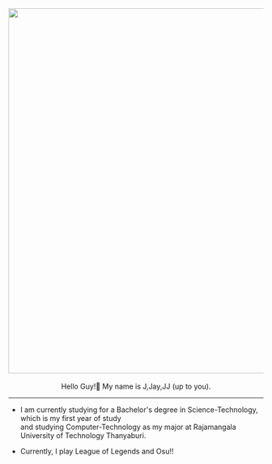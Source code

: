 <div align="center">
  <img src="https://thumbs.gfycat.com/DapperNarrowCow-max-1mb.gif" width="720px" />
  <br>
</div>
  
<br>  
  
<div align="center">
Hello Guy!👋 My name is J,Jay,JJ (up to you).
  </div>

--------------------------------------------

- I am currently studying for a Bachelor's degree in Science-Technology, which is my first year of study
  <br>and studying Computer-Technology as my major at Rajamangala University of Technology Thanyaburi.
    
- Currently, I play League of Legends and Osu!!
